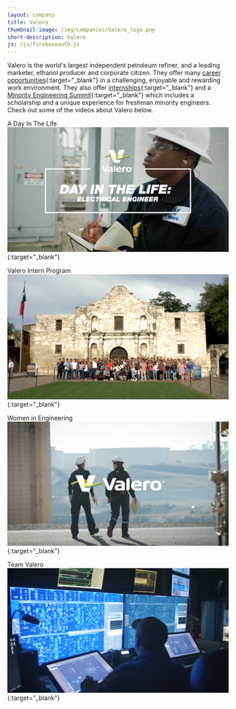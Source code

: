 ```yaml
---
layout: company
title: Valero
thumbnail-image: /img/companies/Valero_logo.png
short-description: Valero
js: /js/firebaseauth.js
---
```

Valero is the world's largest independent petroleum refiner, and a leading marketer, ethanol producer and corporate citizen. They offer many [career opportunities](http://www.valero.com/careers){:target="_blank"} in a challenging, enjoyable and rewarding work environment. They also offer [internships](/img/companies/valero-internshipflyer.pdf){:target="_blank"} and a [Minority Engineering Summit](/img/companies/valero-minorityengineeringsummit.pdf){:target="_blank"} which includes a scholarship and a unique experience for freshman minority engineers. Check out some of the videos about Valero below.

A Day In The Life
[![Day In The Life - Electrical Engineer](/img/companies/valero-dayinthelife.png)](https://media.valero.com/valeromedia/HRComm/DayInTheLife_Charles.mp4 "Day In The Life - Electrical Engineer"){:target="_blank"}

Valero Intern Program
[![Valero Intern Program](/img/companies/valero-interns.png)](https://media.valero.com/valeromedia/InternSymposium2018.mp4 "Valero Intern Program"){:target="_blank"}

Women in Engineering
[![Women in Engineering](/img/companies/valero-womeninengineering.png)](https://media.valero.com/valeromedia/WiE_v3.2_1080_Ext_LONG.mp4 "Women in Engineering"){:target="_blank"}

Team Valero
[![Experience Team Valero](/img/companies/valero-teamvalero.png)](https://media.valero.com/valeromedia/DayInTheLife.mp4 "Experience Team Valero"){:target="_blank"}

